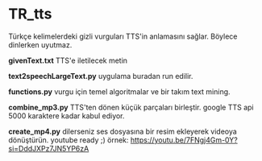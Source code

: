 # TR_tts
Türkçe kelimelerdeki gizli vurguları TTS'in anlamasını sağlar. Böylece dinlerken uyutmaz.  

**givenText.txt**
TTS'e iletilecek metin

**text2speechLargeText.py**
uygulama buradan run edilir.

**functions.py**
vurgu için temel algoritmalar ve bir takım text mining.

**combine_mp3.py**
TTS'ten dönen küçük parçaları birleştir. google TTS api 5000 karaktere kadar kabul ediyor. 

**create_mp4.py**
dilerseniz ses dosyasına bir resim ekleyerek videoya dönüştürün. youtube ready ;) 
örnek: https://youtu.be/7FNgj4Gm-0Y?si=DddJXPz7JN5YP6zA 
